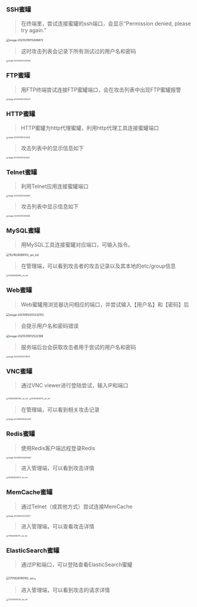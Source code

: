 ### SSH蜜罐

>  在终端里，尝试连接蜜罐的ssh端口，会显示“Permission denied, please try again.”

<img src="http://img.threatbook.cn/hfish/20210812135541.png" alt="image-20210319113406672" style="zoom: 50%;" />

> 这时攻击列表会记录下所有测试过的用户名和密码

<img src="http://img.threatbook.cn/hfish/20210812135551.png" alt="image-20210319113330040" style="zoom: 33%;" />


### FTP蜜罐

> 用FTP终端尝试连接FTP蜜罐端口，会在攻击列表中出现FTP蜜罐报警

<img src="http://img.threatbook.cn/hfish/20210812135559.png" alt="image-20210319113309227" style="zoom: 33%;" />


### HTTP蜜罐

> HTTP蜜罐为http代理蜜罐，利用http代理工具连接蜜罐端口

<img src="http://img.threatbook.cn/hfish/20210812135608.png" alt="image-20210319113242516" style="zoom: 33%;" />

> 攻击列表中的显示信息如下

<img src="http://img.threatbook.cn/hfish/20210812135616.png" alt="image-20210319113211933" style="zoom: 33%;" />


### Telnet蜜罐

> 利用Telnet应用连接蜜罐端口

<img src="http://img.threatbook.cn/hfish/20210812135624.png" alt="image-20210319113132880" style="zoom: 33%;" />

> 攻击列表中显示信息如下

<img src="http://img.threatbook.cn/hfish/20210812135634.png" alt="image-20210319113101608" style="zoom: 33%;" />


### MySQL蜜罐

> 用MySQL工具连接蜜罐对应端口，可输入指令。

<img src="http://img.threatbook.cn/hfish/20210812135642.jpg" alt="1521628589153_.pic_hd" style="zoom:50%;" />


> 在管理端，可以看到攻击者的攻击记录以及其本地的etc/group信息

<img src="http://img.threatbook.cn/hfish/1531628589485_.pic_hd.jpg" alt="1531628589485_.pic_hd" style="zoom: 33%;" />


### Web蜜罐

> Web蜜罐用浏览器访问相应的端口，并尝试输入【用户名】和【密码】后

<img src="http://img.threatbook.cn/hfish/image-20210810203232153.png" alt="image-20210810203232153" style="zoom:50%;" />

> 会提示用户名和密码错误

<img src="http://img.threatbook.cn/hfish/20210812135706.png" alt="image-20210319112522399" style="zoom:50%;" />


> 服务端后台会获取攻击者用于尝试的用户名和密码

<img src="http://img.threatbook.cn/hfish/20210812135717.png" alt="image-20210319112739513" style="zoom: 33%;" />


### VNC蜜罐

> 通过VNC viewer进行登陆尝试，输入IP和端口

<img src="http://img.threatbook.cn/hfish/1591628590040_.pic_hd.jpg" alt="1591628590040_.pic_hd" style="zoom: 33%;" />

<img src="http://img.threatbook.cn/hfish/1611628590115_.pic_hd.jpg" alt="1611628590115_.pic_hd" style="zoom:33%;" />


> 在管理端，可以看到相关攻击记录

<img src="http://img.threatbook.cn/hfish/image-20210810195923459.png" alt="image-20210810195923459" style="zoom:33%;" />


### Redis蜜罐

> 使用Redis客户端远程登录Redis

<img src="http://img.threatbook.cn/hfish/image-20210810200645587.png" alt="image-20210810200645587" style="zoom: 33%;" />

> 进入管理端，可以看到攻击详情

<img src="http://img.threatbook.cn/hfish/1641628594371_.pic_hd.jpg" alt="1641628594371_.pic_hd" style="zoom: 33%;">


### MemCache蜜罐

> 通过Telnet（或其他方式）尝试连接MemCache

<img src="http://img.threatbook.cn/hfish/image-20210810202312677.png" alt="image-20210810202312677" style="zoom: 33%;" />

> 进入管理端，可以查看攻击详情

<img src="http://img.threatbook.cn/hfish/1741628595751_.pic_hd.jpg" alt="1741628595751_.pic_hd" style="zoom: 33%;" />



### ElasticSearch蜜罐

> 通过IP和端口，可以登陆查看ElasticSearch蜜罐

<img src="http://img.threatbook.cn/hfish/1701628595182_.pic.jpg" alt="1701628595182_.pic" style="zoom:50%;" />、


> 进入管理端，可以看到攻击的请求详情

<img src="http://img.threatbook.cn/hfish/1721628595216_.pic_hd.jpg" alt="1721628595216_.pic_hd" style="zoom: 33%;" />



